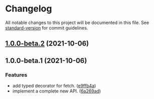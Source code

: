 # Changelog

All notable changes to this project will be documented in this file. See [standard-version](https://github.com/conventional-changelog/standard-version) for commit guidelines.

## [1.0.0-beta.2](https://github.com/typified-web/request/compare/v1.0.0-beta.1...v1.0.0-beta.2) (2021-10-06)

## 1.0.0-beta.1 (2021-10-06)


### Features

* add typed decorator for fetch. ([e9ffb4a](https://github.com/typified-web/request/commit/e9ffb4aeef115132604e01f66e8ae0c060ab5338))
* implement a complete new API. ([6a269ad](https://github.com/typified-web/request/commit/6a269adf556fab40cc338a80b7466f818d933dab))
